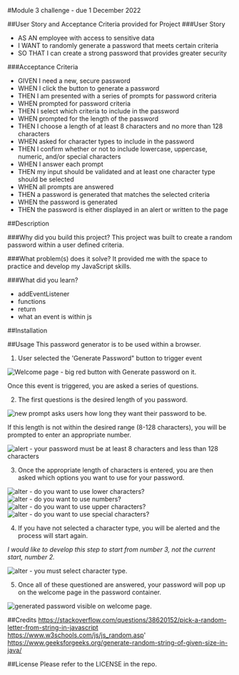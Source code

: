 #Module 3 challenge - due 1 December 2022

##User Story and Acceptance Criteria provided for Project
###User Story
* AS AN employee with access to sensitive data
* I WANT to randomly generate a password that meets certain criteria
* SO THAT I can create a strong password that provides greater security

###Acceptance Criteria
* GIVEN I need a new, secure password
* WHEN I click the button to generate a password
* THEN I am presented with a series of prompts for password criteria
* WHEN prompted for password criteria
* THEN I select which criteria to include in the password
* WHEN prompted for the length of the password
* THEN I choose a length of at least 8 characters and no more than 128 characters
* WHEN asked for character types to include in the password
* THEN I confirm whether or not to include lowercase, uppercase, numeric, and/or special characters
* WHEN I answer each prompt
* THEN my input should be validated and at least one character type should be selected
* WHEN all prompts are answered
* THEN a password is generated that matches the selected criteria
* WHEN the password is generated
* THEN the password is either displayed in an alert or written to the page


##Description

###Why did you build this project?
This project was built to create a random password within a user defined criteria.

###What problem(s) does it solve?
It provided me with the space to practice and develop my JavaScript skills.

###What did you learn?
* addEventListener
* functions
* return
* what an event is within js


##Installation


##Usage
This password generator is to be used within a browser. 

1. User selected the 'Generate Password" button to trigger event

![Welcome page - big red button with Generate password on it.](Assets/img/welcome%20page.png)

 Once this event is triggered, you are asked a series of questions.

2. The first questions is the desired length of you password.

![new prompt asks users how long they want their password to be.](Assets/img/length.png)

 If this length is not within the desired range (8-128 characters), you will be prompted to enter an appropriate number. 

![alert - your password must be at least 8 characters and less than 128 characters](Assets/img/min-max-length.png)

3. Once the appropriate length of characters is entered, you are then asked which options you want to use for your password.

![alter - do you want to use lower characters?](Assets/img/lower-charaters.png)
![alter - do you want to use numbers?](Assets/img/numbers.png)
![alter - do you want to use upper characters?](Assets/img/upper-characters.png)
![alter - do you want to use special characters?](Assets/img/special-character.png)

4. If you have not selected a character type, you will be alerted and the process will start again.

_I would like to develop this step to start from number 3, not the current start, number 2._ 

![alter - you must select character type.](Assets/img/select-character-type.png)

5. Once all of these questioned are answered, your password will pop up on the welcome page in the password container.

![generated password visible on welcome page.](Assets/img/password-result.png)

##Credits
https://stackoverflow.com/questions/38620152/pick-a-random-letter-from-string-in-javascript
https://www.w3schools.com/js/js_random.asp'
https://www.geeksforgeeks.org/generate-random-string-of-given-size-in-java/

##License
Please refer to the LICENSE in the repo.